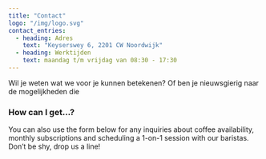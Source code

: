 ```yaml
---
title: "Contact"
logo: "/img/logo.svg"
contact_entries:
  - heading: Adres
    text: "Keyserswey 6, 2201 CW Noordwijk"
  - heading: Werktijden
    text: maandag t/m vrijdag van 08:30 - 17:30
---
```


Wil je weten wat we voor je kunnen betekenen? Of ben je nieuwsgierig naar de mogelijkheden die 

<h3 class="f4 b lh-title mb2">How can I get…?</h3>

You can also use the form below for any inquiries about coffee
availability, monthly subscriptions and scheduling a 1-on-1 session
with our baristas. Don’t be shy, drop us a line!

